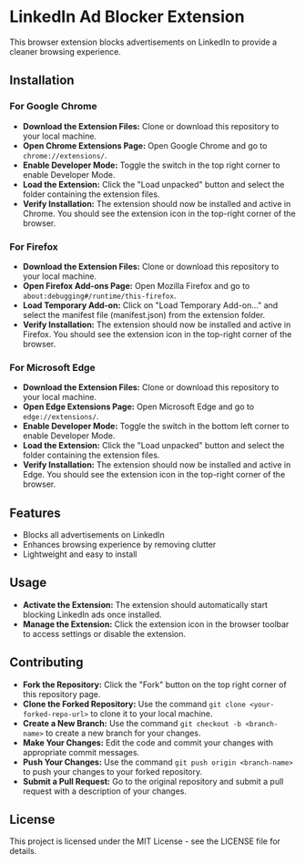 <h1><b>LinkedIn Ad Blocker Extension</b></h1>
<p>This browser extension blocks advertisements on LinkedIn to provide a cleaner browsing experience.</p>

<h2><b>Installation</b></h2>
    
<h3>For Google Chrome</h3>
<ul>
<li><b>Download the Extension Files:</b> Clone or download this repository to your local machine.</li>
<li><b>Open Chrome Extensions Page:</b> Open Google Chrome and go to <code>chrome://extensions/</code>.</li>
<li><b>Enable Developer Mode:</b> Toggle the switch in the top right corner to enable Developer Mode.</li>
<li><b>Load the Extension:</b> Click the "Load unpacked" button and select the folder containing the extension files.</li>
<li><b>Verify Installation:</b> The extension should now be installed and active in Chrome. You should see the extension icon in the top-right corner of the browser.</li>
</ul>

<h3>For Firefox</h3>
<ul>
<li><b>Download the Extension Files:</b> Clone or download this repository to your local machine.</li>
<li><b>Open Firefox Add-ons Page:</b> Open Mozilla Firefox and go to <code>about:debugging#/runtime/this-firefox</code>.</li>
<li><b>Load Temporary Add-on:</b> Click on "Load Temporary Add-on..." and select the manifest file (manifest.json) from the extension folder.</li>
<li><b>Verify Installation:</b> The extension should now be installed and active in Firefox. You should see the extension icon in the top-right corner of the browser.</li>
</ul>

<h3>For Microsoft Edge</h3>
<ul>
<li><b>Download the Extension Files:</b> Clone or download this repository to your local machine.</li>
<li><b>Open Edge Extensions Page:</b> Open Microsoft Edge and go to <code>edge://extensions/</code>.</li>
<li><b>Enable Developer Mode:</b> Toggle the switch in the bottom left corner to enable Developer Mode.</li>
<li><b>Load the Extension:</b> Click the "Load unpacked" button and select the folder containing the extension files.</li>
<li><b>Verify Installation:</b> The extension should now be installed and active in Edge. You should see the extension icon in the top-right corner of the browser.</li>
</ul>

<h2>Features</h2>
<ul>
<li>Blocks all advertisements on LinkedIn</li>
<li>Enhances browsing experience by removing clutter</li>
<li>Lightweight and easy to install</li>
</ul>

<h2>Usage</h2>
<ul>
<li><b>Activate the Extension:</b> The extension should automatically start blocking LinkedIn ads once installed.</li>
<li><b>Manage the Extension:</b> Click the extension icon in the browser toolbar to access settings or disable the extension.</li>
</ul>

<h2>Contributing</h2>
<ul>
<li><b>Fork the Repository:</b> Click the "Fork" button on the top right corner of this repository page.</li>
<li><b>Clone the Forked Repository:</b> Use the command <code>git clone &lt;your-forked-repo-url&gt;</code> to clone it to your local machine.</li>
<li><b>Create a New Branch:</b> Use the command <code>git checkout -b &lt;branch-name&gt;</code> to create a new branch for your changes.</li>
<li><b>Make Your Changes:</b> Edit the code and commit your changes with appropriate commit messages.</li>
<li><b>Push Your Changes:</b> Use the command <code>git push origin &lt;branch-name&gt;</code> to push your changes to your forked repository.</li>
<li><b>Submit a Pull Request:</b> Go to the original repository and submit a pull request with a description of your changes.</li>
</ul>

<h2>License</h2>
<p>This project is licensed under the MIT License - see the LICENSE file for details.</p>

